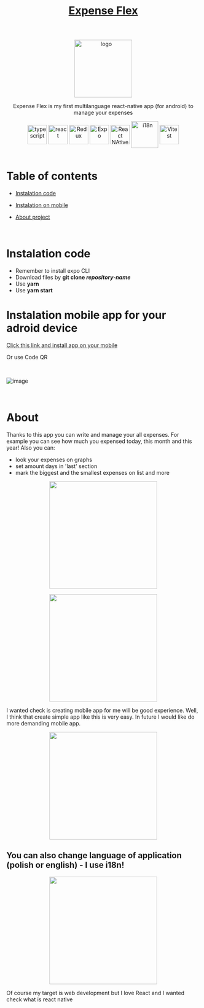 # <p align="center">[Expense Flex](https://expo.dev/accounts/piotrko64/projects/expense-flex/builds/a1a529fd-2710-4095-9446-b97b90a02dee)</p>

<br />

<p align="center"> <img src="https://user-images.githubusercontent.com/77500425/185703057-80d1d997-38be-42ad-8cfe-09b4af123c41.png" title="logo" alt="logo" width="150"/></p>



<p align="center"> Expense Flex is my first multilanguage react-native app (for android) to manage your expenses</p>



<div align="center">

<img src="https://user-images.githubusercontent.com/77500425/161311954-e03613e7-54b2-4d1b-ac2e-559f8c1e9f2d.png" alt="typescript" height="50"  align="center" title="TS"/>
<img src="https://user-images.githubusercontent.com/77500425/161312615-f3961568-28bb-48fa-9d95-93ecd61337b3.png" alt="react"  height="50" align="center"/>
<img src="https://user-images.githubusercontent.com/77500425/170885815-0f0c6abd-6470-4654-bdc8-d50235fc75c4.png" alt="Redux" height="50"  align="center" title="Redux"/>
<img src="https://user-images.githubusercontent.com/77500425/185703352-050d1a01-1220-4bd5-8d54-664d5af46bad.png" alt="Expo"  height="50" align="center"/>
<img src="https://user-images.githubusercontent.com/77500425/185703524-d6385ebf-3401-4061-8167-2bc63c13727d.png" alt="React NAtive"  height="50" align="center"/>
<img src="https://user-images.githubusercontent.com/77500425/186013478-fdf4ea21-8745-4c5d-9591-35e45e39c66f.png" title="i18n"  width="70" align="center"/>
<img alt="Vitest" width="50px" height="50" src="https://vitest.dev/logo.svg" title="Vitest" align="center"/>
</div>

<br />

# Table of contents
* [Instalation code](#Instalation-code)

* [Instalation on mobile](#Instalation-mobile-app-for-your-adroid-device)

* [About project](#about)



<br />

# Instalation code
- Remember to install expo CLI
- Download files by **git clone _repository-name_**
- Use **yarn**
- Use **yarn start**

# Instalation mobile app for your adroid device

[Click this link and install app on your mobile](https://expo.dev/accounts/piotrko64/projects/expense-flex/builds/a1a529fd-2710-4095-9446-b97b90a02dee)

Or use Code QR

<br/>



![image](https://user-images.githubusercontent.com/77500425/187277951-0b5b0798-53fa-4e28-b6d8-94f52693dc41.png)




<br />

# About 

Thanks to this app you can write and manage your all expenses. For example you can see how much you expensed today, this month and this year!
Also you can:
 - look your expenses on graphs
 - set amount days in 'last' section
 - mark the biggest and the smallest expenses on list
and more

<p align="center"> <img src="https://user-images.githubusercontent.com/77500425/186268802-96ddd6c2-8c80-43bc-9627-8594c7a8ade6.jpg" width="280"/><p>
<p align="center"> <img src="https://user-images.githubusercontent.com/77500425/186268893-03366f1a-ff35-4f66-ae9c-933f7e822bf9.jpg" width="280"/><p>


I wanted check is creating mobile app  for me will be good experience. 
Well, I think that create simple app like this is very easy.
In future I would like do more demanding mobile app.

<p align="center"> <img src="https://user-images.githubusercontent.com/77500425/186269054-85579e05-6d0e-4f1f-ba96-ba3ea6647375.jpg" width="280"/><p>

## You can also change language of application (polish or english) - I use i18n! 
<p align="center"> <img src="https://user-images.githubusercontent.com/77500425/186269293-48631212-0292-4015-9592-73b6c2a6132f.jpg" width="280"/><p>

Of course my target is web development but I love React and I wanted check what is react native





